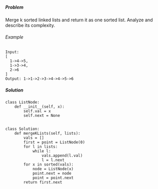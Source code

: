 ##### Problem
Merge k sorted linked lists and return it as one sorted list. Analyze and describe its complexity.

###### Example
```
Input:
[
  1->4->5,
  1->3->4,
  2->6
]
Output: 1->1->2->3->4->4->5->6
```

##### Solution
```
class ListNode:
    def __init__(self, x):
        self.val = x
        self.next = None


class Solution:
    def mergeKLists(self, lists):
        vals = []
        first = point = ListNode(0)
        for l in lists:
            while l:
                vals.append(l.val)
                l = l.next
        for x in sorted(vals):
            node = ListNode(x)
            point.next = node
            point = point.next
        return first.next

